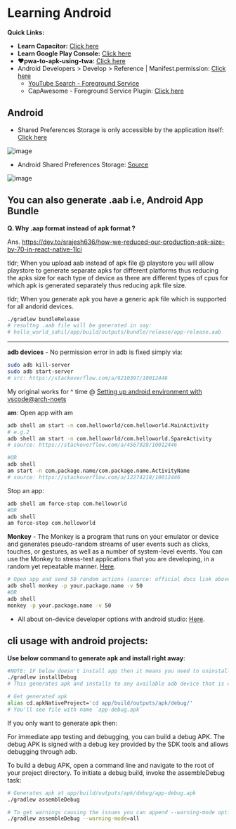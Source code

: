 # Learning Android

**Quick Links:**
- **Learn Capacitor:** [Click here](https://github.com/sahilrajput03/sahilrajput03/blob/master/learn-capacitor.md)
- **Learn Google Play Console:** [Click here](https://github.com/sahilrajput03/sahilrajput03/blob/master/learn-playconsole.md)
- **❤️pwa-to-apk-using-twa:** [Click here](https://github.com/sahilrajput03/pwa-to-apk-using-twa)
- Android Developers > Develop > Reference | Manifest.permission: [Click here](https://developer.android.com/reference/android/Manifest.permission#MANAGE_DEVICE_POLICY_ACROSS_USERS_SECURITY_CRITICAL)
  - [YouTube Search - Foreground Service](https://www.youtube.com/results?search_query=foreround+service+android)
  - CapAwesome - Foreground Service Plugin: [Click here](https://capawesome.io/plugins/android-foreground-service/)

## Android

- Shared Preferences Storage is only accessible by the application itself: [Click here](https://developer.android.com/training/data-storage/shared-preferences#get-handle)

![image](https://user-images.githubusercontent.com/31458531/236378843-cf64bd11-3333-40c0-a7d9-ced1b74e4125.png)

- Android Shared Preferences Storage: [Source](https://stackoverflow.com/a/9244620/10012446)

![image](https://user-images.githubusercontent.com/31458531/236378634-80a988c0-ff74-41ea-bd8c-eb50aa393c26.png)



## You can also generate .aab i.e, Android App Bundle

**Q. Why .aap format instead of apk format ?**

Ans.  https://dev.to/srajesh636/how-we-reduced-our-production-apk-size-by-70-in-react-native-1lci

tldr; When you upload aab instead of apk file @ playstore you will allow playstore to generate separate apks for different platforms thus reducing the apks size for each type of device as there are different types of cpus for which apk is generated separately thus reducing apk file size.

tldr; When you generate apk you have a generic apk file which is supported for all andorid devices.

```bash
./gradlew bundleRelease
# resultng .aab file will be generated in say:
# hello_world_sahil/app/build/outputs/bundle/release/app-release.aab
```

***

**adb devices** - No permission error in adb is fixed simply via:

```bash
sudo adb kill-server
sudo adb start-server
# src: https://stackoverflow.com/a/9210397/10012446
```

My original works for ^ time @ [Setting up android environment with vscode@arch-noets](https://github.com/sahilrajput03/sahilrajput03/blob/master/arch-notes.md#setting-up-android-environment-with-vscode)

**am**: Open app with am

```bash
adb shell am start -n com.helloworld/com.helloworld.MainActivity
# e.g.2
adb shell am start -n com.helloworld/com.helloworld.SpareActivity
# source: https://stackoverflow.com/a/4567928/10012446

#OR
adb shell
am start -n com.package.name/com.package.name.ActivityName
# source: https://stackoverflow.com/a/12274218/10012446
```

Stop an app:

```bash
adb shell am force-stop com.helloworld
#OR
adb shell
am force-stop com.helloworld
```

**Monkey** - The Monkey is a program that runs on your emulator or device and generates pseudo-random streams of user events such as clicks, touches, or gestures, as well as a number of system-level events. You can use the Monkey to stress-test applications that you are developing, in a random yet repeatable manner. [Here](https://developer.android.com/studio/test/monkey).

```bash
# Open app and send 50 random actions (source: official docs link above)
adb shell monkey -p your.package.name -v 50
#OR
adb shell
monkey -p your.package.name -v 50
```

- All about on-device developer options with android studio: [Here](https://developer.android.com/studio/debug/dev-options).

## cli usage with android projects:

**Use below command to generate apk and install right away**:

```bash
#NOTE: IF below doesn't install app then it means you need to uninstall app for all users and it re-running command would definitely work!!
./gradlew installDebug
# This generates apk and installs to any available adb device that is connected

# Get generated apk
alias cd.apkNativeProject='cd app/build/outputs/apk/debug/'
# You'll see file with name `app-debug.apk`
```

If you only want to generate apk then:

For immediate app testing and debugging, you can build a debug APK. The debug APK is signed with a debug key provided by the SDK tools and allows debugging through adb.

To build a debug APK, open a command line and navigate to the root of your project directory. To initiate a debug build, invoke the assembleDebug task:

```bash
# Generates apk at app/build/outputs/apk/debug/app-debug.apk
./gradlew assembleDebug

# To get warnings causing the issues you can append --warning-mode option like that:
./gradlew assembleDebug --warning-mode=all
```
